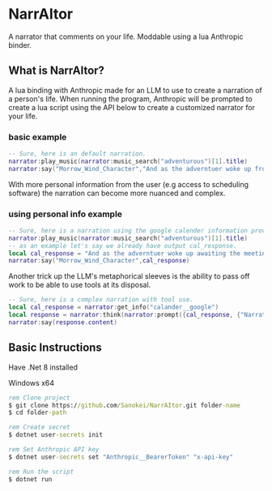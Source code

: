 # NarrAItor
A narrator that comments on your life. Moddable using a lua Anthropic binder.

## What is NarrAItor?
A lua binding with Anthropic made for an LLM to use to create a narration of a person's life.
When running the program, Anthropic will be prompted to create a lua script using the API below to create a customized narrator for your life.

### basic example
``` lua
-- Sure, here is an default narration.
narrator:play_music(narrator:music_search("adventurous")[1].title)
narrator:say("Morrow_Wind_Character","And as the adverntuer woke up from his mighty nap he thought about the day before him.")
```
With more personal information from the user (e.g access to scheduling software) the narration can become more nuanced and complex.

### using personal info example
``` lua
-- Sure, here is a narration using the google calender information provided.
narrator:play_music(narrator:music_search("adventurous")[1].title)
-- as an example let's say we already have output cal_response.
local cal_response = "And as the adverntuer woke up awaiting the meeting with fellow dwarves at sundown of 7, they venture forth to the work day ahead of them starting at 9:30 in thy morning."
narrator:say("Morrow_Wind_Character",cal_response)
```

Another trick up the LLM's metaphorical sleeves is the ability to pass off work to be able to use tools at its disposal.
``` lua
-- Sure, here is a complex narration with tool use.
local cal_response = narrator:get_info("calander__google")
local response = narrator:think(narrator:prompt({cal_response, {"NarratorPersonality","Adventurous Persona"}}))
narrator:say(response.content)
```


## Basic Instructions
Have .Net 8 installed

Windows x64
``` cmd
rem Clone project
$ git clone https://github.com/Sanokei/NarrAItor.git folder-name
$ cd folder-path

rem Create secret
$ dotnet user-secrets init

rem Set Anthropic API key
$ dotnet user-secrets set "Anthropic__BearerToken" "x-api-key"

rem Run the script
$ dotnet run
```